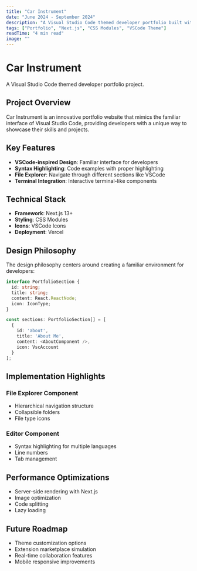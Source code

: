 ```yaml
---
title: "Car Instrument"
date: "June 2024 - September 2024"
description: "A Visual Studio Code themed developer portfolio built with Next.js and CSS Modules."
tags: ["Portfolio", "Next.js", "CSS Modules", "VSCode Theme"]
readTime: "4 min read"
image: ""
---
```


# Car Instrument

A Visual Studio Code themed developer portfolio project.

## Project Overview

Car Instrument is an innovative portfolio website that mimics the familiar interface of Visual Studio Code, providing developers with a unique way to showcase their skills and projects.

## Key Features

- **VSCode-inspired Design**: Familiar interface for developers
- **Syntax Highlighting**: Code examples with proper highlighting
- **File Explorer**: Navigate through different sections like VSCode
- **Terminal Integration**: Interactive terminal-like components

## Technical Stack

- **Framework**: Next.js 13+
- **Styling**: CSS Modules
- **Icons**: VSCode Icons
- **Deployment**: Vercel

## Design Philosophy

The design philosophy centers around creating a familiar environment for developers:

```typescript
interface PortfolioSection {
  id: string;
  title: string;
  content: React.ReactNode;
  icon: IconType;
}

const sections: PortfolioSection[] = [
  {
    id: 'about',
    title: 'About Me',
    content: <AboutComponent />,
    icon: VscAccount
  }
];
```

## Implementation Highlights

### File Explorer Component
- Hierarchical navigation structure
- Collapsible folders
- File type icons

### Editor Component
- Syntax highlighting for multiple languages
- Line numbers
- Tab management

## Performance Optimizations

- Server-side rendering with Next.js
- Image optimization
- Code splitting
- Lazy loading

## Future Roadmap

- Theme customization options
- Extension marketplace simulation
- Real-time collaboration features
- Mobile responsive improvements
